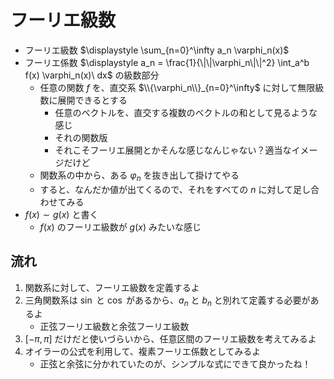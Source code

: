 # フーリエ級数

- フーリエ級数 $\displaystyle \sum_{n=0}^\infty a_n \varphi_n(x)$
- フーリエ係数 $\displaystyle a_n = \frac{1}{\|\|\varphi_n\|\|^2} \int_a^b f(x) \varphi_n(x)\ dx$ の級数部分
  - 任意の関数 $f$ を、直交系 $\\{\varphi_n\\}_{n=0}^\infty$ に対して無限級数に展開できるとする
    - 任意のベクトルを、直交する複数のベクトルの和として見るような感じ
    - それの関数版
    - それこそフーリエ展開とかそんな感じなんじゃない？適当なイメージだけど
  - 関数系の中から、ある $\varphi_n$ を抜き出して掛けてやる
  - すると、なんだか値が出てくるので、それをすべての $n$ に対して足し合わせてみる
- $f(x) \sim g(x)$ と書く
  - $f(x)$ のフーリエ級数が $g(x)$ みたいな感じ

## 流れ

1. 関数系に対して、フーリエ級数を定義するよ
2. 三角関数系は $\sin$ と $\cos$ があるから、$a_n$ と $b_n$ と別れて定義する必要があるよ
    - 正弦フーリエ級数と余弦フーリエ級数
3. $[-\pi, \pi]$ だけだと使いづらいから、任意区間のフーリエ級数を考えてみるよ
4. オイラーの公式を利用して、複素フーリエ係数としてみるよ
    - 正弦と余弦に分かれていたのが、シンプルな式にできて良かったね！
